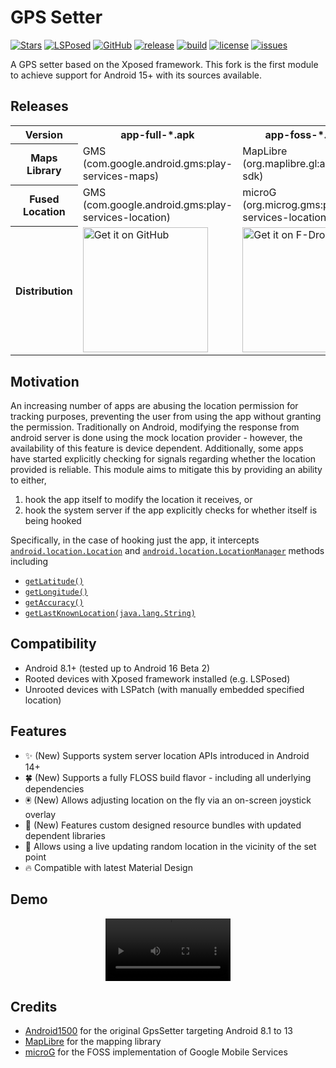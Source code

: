 # GPS Setter

[![Stars](https://img.shields.io/github/stars/jqssun/android-gps-setter)](https://github.com/jqssun/android-gps-setter/stargazers)
[![LSPosed](https://img.shields.io/github/downloads/Xposed-Modules-Repo/io.github.jqssun.gpssetter/total?label=LSPosed&logo=Android&style=flat&labelColor=F48FB1&logoColor=ffffff)](https://github.com/Xposed-Modules-Repo/io.github.jqssun.gpssetter/releases)
[![GitHub](https://img.shields.io/github/downloads/jqssun/android-gps-setter/total?label=GitHub&logo=GitHub)](https://github.com/jqssun/android-gps-setter/releases)
[![release](https://img.shields.io/github/v/release/jqssun/android-gps-setter)](https://github.com/jqssun/android-gps-setter/releases)
[![build](https://img.shields.io/github/actions/workflow/status/jqssun/android-gps-setter/apk.yml)](https://github.com/jqssun/android-gps-setter/actions/workflows/apk.yml)
[![license](https://img.shields.io/github/license/jqssun/android-gps-setter)](https://github.com/jqssun/android-gps-setter/blob/master/LICENSE)
[![issues](https://img.shields.io/github/issues/jqssun/android-gps-setter)](https://github.com/jqssun/android-gps-setter/issues)
  
A GPS setter based on the Xposed framework. This fork is the first module to achieve support for Android 15+ with its sources available.  

## Releases

<table>
    <tr>
        <th>Version</th>
        <th>app-full-*.apk</th>
        <th>app-foss-*.apk</th>
    </tr>
    <tr>
        <th>Maps Library</th>
        <td>GMS (com.google.android.gms:play-services-maps)</td>
        <td>MapLibre (org.maplibre.gl:android-sdk)</td>
    </tr>
    <tr>
        <th>Fused Location</th>
        <td>GMS (com.google.android.gms:play-services-location)</td>
        <td>microG (org.microg.gms:play-services-location)</td>
    </tr>
    <tr>
        <th>Distribution</th>
        <td>
            <a href="https://github.com/jqssun/android-gps-setter/releases">
                <img
                    src="https://raw.githubusercontent.com/NeoApplications/Neo-Backup/refs/heads/main/badge_github.png"
                    alt="Get it on GitHub" width="200" />
            </a>
        </td>
        <td>
            <a href="https://f-droid.org/packages/io.github.jqssun.gpssetter">
                <img
                    src="https://fdroid.gitlab.io/artwork/badge/get-it-on.png"
                    alt="Get it on F-Droid" width="200" />
            </a>
        </td>
    </tr>
</table>

<!-- 
[<img src="https://raw.githubusercontent.com/NeoApplications/Neo-Backup/refs/heads/main/badge_github.png" alt="Get it on GitHub" height="80">](https://github.com/jqssun/android-gps-setter/releases)
[<img src="https://fdroid.gitlab.io/artwork/badge/get-it-on.png" alt="Get it on F-Droid" height="80">]()
[<img src="https://gitlab.com/IzzyOnDroid/repo/-/raw/master/assets/IzzyOnDroid.png" height="80">]()
-->

## Motivation

An increasing number of apps are abusing the location permission for tracking purposes, preventing the user from using the app without granting the permission. Traditionally on Android, modifying the response from android server is done using the mock location provider - however, the availability of this feature is device dependent. Additionally, some apps have started explicitly checking for signals regarding whether the location provided is reliable. This module aims to mitigate this by providing an ability to either,
1. hook the app itself to modify the location it receives, or
2. hook the system server if the app explicitly checks for whether itself is being hooked

Specifically, in the case of hooking just the app, it intercepts [`android.location.Location`](https://developer.android.com/reference/android/location/Location) and [`android.location.LocationManager`](https://developer.android.com/reference/android/location/LocationManager) methods including
- [`getLatitude()`](https://developer.android.com/reference/android/location/Location#getLatitude())
- [`getLongitude()`](https://developer.android.com/reference/android/location/Location#getLongitude())
- [`getAccuracy()`](https://developer.android.com/reference/android/location/Location#getAccuracy())
- [`getLastKnownLocation(java.lang.String)`](https://developer.android.com/reference/android/location/LocationManager#getLastKnownLocation(java.lang.String))

## Compatibility

- Android 8.1+ (tested up to Android 16 Beta 2)
- Rooted devices with Xposed framework installed (e.g. LSPosed)
- Unrooted devices with LSPatch (with manually embedded specified location)

## Features

- ✨ (New) Supports system server location APIs introduced in Android 14+
- 🍀 (New) Supports a fully FLOSS build flavor - including all underlying dependencies
- 🖲️ (New) Allows adjusting location on the fly via an on-screen joystick overlay
- 🎉 (New) Features custom designed resource bundles with updated dependent libraries
- 🎲 Allows using a live updating random location in the vicinity of the set point
- 🔥 Compatible with latest Material Design

## Demo

<video loop src='https://github.com/user-attachments/assets/fbc0901c-b126-4ca7-9239-34390a76e7f9' alt="demo" width="200" style="display: block; margin: auto;"></video> <!-- https://github.com/jqssun/android-gps-setter/releases/download/v0.0.1/0.mp4 -->

## Credits

- [Android1500](https://github.com/Android1500/GpsSetter) for the original GpsSetter targeting Android 8.1 to 13
- [MapLibre](https://github.com/maplibre/maplibre-native) for the mapping library
- [microG](https://github.com/microg/GmsCore) for the FOSS implementation of Google Mobile Services

